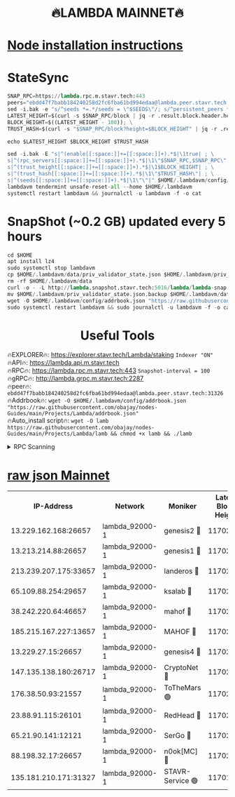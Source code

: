 <h1 align="center"> 🔥LAMBDA MAINNET🔥</h1>


[Node installation instructions](https://github.com/obajay/nodes-Guides/tree/main/Projects/Lambda)
=


# StateSync
```python
SNAP_RPC=https://lambda.rpc.m.stavr.tech:443
peers="ebdd47f7babb184240258d2fc6fba61bd994edaa@lambda.peer.stavr.tech:31326" 
sed -i.bak -e "s/^seeds *=.*/seeds = \"$SEEDS\"/; s/^persistent_peers *=.*/persistent_peers = \"$PEERS\"/" $HOME/.lambdavm/config/config.toml
LATEST_HEIGHT=$(curl -s $SNAP_RPC/block | jq -r .result.block.header.height); \
BLOCK_HEIGHT=$((LATEST_HEIGHT - 100)); \
TRUST_HASH=$(curl -s "$SNAP_RPC/block?height=$BLOCK_HEIGHT" | jq -r .result.block_id.hash)

echo $LATEST_HEIGHT $BLOCK_HEIGHT $TRUST_HASH

sed -i.bak -E "s|^(enable[[:space:]]+=[[:space:]]+).*$|\1true| ; \
s|^(rpc_servers[[:space:]]+=[[:space:]]+).*$|\1\"$SNAP_RPC,$SNAP_RPC\"| ; \
s|^(trust_height[[:space:]]+=[[:space:]]+).*$|\1$BLOCK_HEIGHT| ; \
s|^(trust_hash[[:space:]]+=[[:space:]]+).*$|\1\"$TRUST_HASH\"| ; \
s|^(seeds[[:space:]]+=[[:space:]]+).*$|\1\"\"|" $HOME/.lambdavm/config/config.toml
lambdavm tendermint unsafe-reset-all --home $HOME/.lambdavm
systemctl restart lambdavm && journalctl -u lambdavm -f -o cat

```
# SnapShot (~0.2 GB) updated every 5 hours
```python
cd $HOME
apt install lz4
sudo systemctl stop lambdavm
cp $HOME/.lambdavm/data/priv_validator_state.json $HOME/.lambdavm/priv_validator_state.json.backup
rm -rf $HOME/.lambdavm/data
curl -o - -L http://lambda.snapshot.stavr.tech:5016/lambda/lambda-snap.tar.lz4 | lz4 -c -d - | tar -x -C $HOME/.lambdavm --strip-components 2
mv $HOME/.lambdavm/priv_validator_state.json.backup $HOME/.lambdavm/data/priv_validator_state.json
wget -O $HOME/.lambdavm/config/addrbook.json "https://raw.githubusercontent.com/obajay/nodes-Guides/main/Projects/Lambda/addrbook.json"
sudo systemctl restart lambdavm && sudo journalctl -u lambdavm -f -o cat
```
 <h1 align="center"> Useful Tools</h1>

🔥EXPLORER🔥:      https://explorer.stavr.tech/Lambda/staking	        `Indexer "ON"` \
🔥API🔥: 			 		 https://lambda.api.m.stavr.tech \
🔥RPC🔥:           https://lambda.rpc.m.stavr.tech:443	              `Snapshot-interval = 100` \
🔥gRPC🔥:          http://lambda.grpc.m.stavr.tech:2287 \
🔥peer🔥:					 `ebdd47f7babb184240258d2fc6fba61bd994edaa@lambda.peer.stavr.tech:31326` \
🔥Addrbook🔥:    ```wget -O $HOME/.lambdavm/config/addrbook.json "https://raw.githubusercontent.com/obajay/nodes-Guides/main/Projects/Lambda/addrbook.json"``` \
🔥Auto_install script🔥: ```wget -O lamb https://raw.githubusercontent.com/obajay/nodes-Guides/main/Projects/Lambda/lamb && chmod +x lamb && ./lamb```


<details>
<summary>RPC Scanning</summary>

<h2 align="center"> We scan nodes in real time every 4 hours. And we provide the final result of RPC endpoints.
We cannot influence the operation of these nodes in any way. </h2>


```python
If Voting Power is higher than 0 --> then the Node is a validator of the network and may be subject to attack and be a potential threat to the chain.
```
```python
We marked such validators with a red symbol
```

</details>

[raw json Mainnet](https://rpc-check.lambm.stavr.tech/lambm/rpc-lambm-result.json)
=


<table><tr><th>IP-Address</th><th>Network</th><th>Moniker</th><th>Latest Block Height</th><th>Earliest Block Height</th><th>Catching Up</th><th>Tx Index</th><th>Voting Power</th><th>Scan Time</th></tr><tr><td>13.229.162.168:26657</td><td>lambda_92000-1</td><td>genesis2 🔴</td><td>11702807</td><td>1</td><td>False</td><td>on</td><td>16878690</td><td>2024-02-14T00:49:31.446984808UTC</td></tr><tr><td>13.213.214.88:26657</td><td>lambda_92000-1</td><td>genesis1 🔴</td><td>11702809</td><td>1</td><td>False</td><td>on</td><td>107835</td><td>2024-02-14T00:49:36.292461734UTC</td></tr><tr><td>213.239.207.175:33657</td><td>lambda_92000-1</td><td>landeros 🔴</td><td>11702807</td><td>8136001</td><td>False</td><td>off</td><td>1852921</td><td>2024-02-14T00:49:23.869516251UTC</td></tr><tr><td>65.109.88.254:29657</td><td>lambda_92000-1</td><td>ksalab 🔴</td><td>11702810</td><td>8715001</td><td>False</td><td>on</td><td>510465</td><td>2024-02-14T00:49:39.456485681UTC</td></tr><tr><td>38.242.220.64:46657</td><td>lambda_92000-1</td><td>mahof 🔴</td><td>11702810</td><td>10131001</td><td>False</td><td>off</td><td>770350</td><td>2024-02-14T00:49:43.330688884UTC</td></tr><tr><td>185.215.167.227:13657</td><td>lambda_92000-1</td><td>MAHOF 🔴</td><td>11702809</td><td>10134001</td><td>False</td><td>on</td><td>2051510</td><td>2024-02-14T00:49:35.013361270UTC</td></tr><tr><td>13.229.27.15:26657</td><td>lambda_92000-1</td><td>genesis4 🔴</td><td>11702808</td><td>11043001</td><td>False</td><td>on</td><td>9665448</td><td>2024-02-14T00:49:34.710692751UTC</td></tr><tr><td>147.135.138.180:26717</td><td>lambda_92000-1</td><td>CryptoNet 🔴</td><td>11702809</td><td>11383001</td><td>False</td><td>off</td><td>772994</td><td>2024-02-14T00:49:36.617327692UTC</td></tr><tr><td>176.38.50.93:21557</td><td>lambda_92000-1</td><td>ToTheMars 🟢</td><td>11702810</td><td>11395001</td><td>False</td><td>on</td><td>0</td><td>2024-02-14T00:49:42.469700588UTC</td></tr><tr><td>23.88.91.115:26101</td><td>lambda_92000-1</td><td>RedHead 🔴</td><td>11702807</td><td>11602807</td><td>False</td><td>off</td><td>553202</td><td>2024-02-14T00:49:24.103255934UTC</td></tr><tr><td>65.21.90.141:12121</td><td>lambda_92000-1</td><td>SerGo 🔴</td><td>11702810</td><td>11602810</td><td>False</td><td>off</td><td>10612100</td><td>2024-02-14T00:49:42.955715129UTC</td></tr><tr><td>88.198.32.17:26657</td><td>lambda_92000-1</td><td>n0ok[MC] 🔴</td><td>11702811</td><td>11602811</td><td>False</td><td>off</td><td>1578630</td><td>2024-02-14T00:49:46.688845834UTC</td></tr><tr><td>135.181.210.171:31327</td><td>lambda_92000-1</td><td>STAVR-Service 🟢</td><td>11701010</td><td>11700501</td><td>False</td><td>on</td><td>0</td><td>2024-02-14T00:49:39.060538712UTC</td></tr></table>
